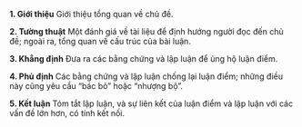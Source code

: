 **1. Giới thiệu**
Giới thiệu tổng quan về chủ đề.

**2. Tường thuật**
Một đánh giá về tài liệu để định hướng người đọc đến chủ đề; ngoài ra, tổng quan về cấu trúc của bài luận.

**3. Khẳng định**
Đưa ra các bằng chứng và lập luận để ủng hộ luận điểm.

**4. Phủ định**
Các bằng chứng và lập luận chống lại luận điểm; những điều này cũng yêu cầu “bác bỏ” hoặc “nhượng bộ”.

**5. Kết luận**
Tóm tắt lập luận, và sự liên kết của luận điểm và lập luận với các vấn đề lớn hơn, có tính kết nối. 
